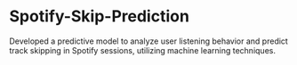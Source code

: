 # Spotify-Skip-Prediction
Developed a predictive model to analyze user listening behavior and predict track skipping in Spotify sessions, utilizing machine learning techniques.
